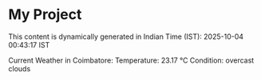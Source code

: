 # My Project

This content is dynamically generated in Indian Time (IST): 2025-10-04 00:43:17 IST


Current Weather in Coimbatore:
Temperature: 23.17 °C
Condition: overcast clouds
